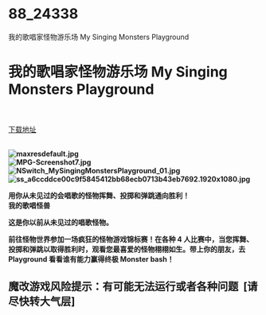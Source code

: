 # 88_24338
我的歌唱家怪物游乐场 My Singing Monsters Playground
# 我的歌唱家怪物游乐场 My Singing Monsters Playground
 <br/></br>
[下载地址](https://www.switch520.cc/article/24338 "下载地址")
<br/></br>

<p><strong><img title="maxresdefault.jpg" src="https://www.switch520.cc/muke_img/2021_11_09_1941ce6f5d233.jpg" alt="maxresdefault.jpg"></strong><br>
<strong><img title="MPG-Screenshot7.jpg" src="https://www.switch520.cc/muke_img/2021_11_09_5c636de157ae2.jpg" alt="MPG-Screenshot7.jpg"></strong><br>
<strong><img title="NSwitch_MySingingMonstersPlayground_01.jpg" src="https://www.switch520.cc/muke_img/2021_11_09_60707539567f8.jpg" alt="NSwitch_MySingingMonstersPlayground_01.jpg"></strong><br>
<strong><img title="ss_a6ccddce00c9f5845412bb68ecb0713b43eb7692.1920x1080.jpg" src="https://www.switch520.cc/muke_img/2021_11_09_42d4c00f679b4.jpg" alt="ss_a6ccddce00c9f5845412bb68ecb0713b43eb7692.1920x1080.jpg">&nbsp;</strong></p>
<p><strong>用你从未见过的会唱歌的怪物挥舞、投掷和弹跳通向胜利！</strong><br>
<strong>我的歌唱怪兽</strong></p>
<p><strong>这是你以前从未见过的唱歌怪物。</strong></p>
<p><strong>前往怪物世界参加一场疯狂的怪物游戏锦标赛！在各种 4 人比赛中，当您挥舞、投掷和弹跳以取得胜利时，观看您最喜爱的怪物栩栩如生。带上你的朋友，去 Playground 看看谁有能力赢得终极 Monster bash！</strong></p>
<h2><strong>魔改游戏风险提示：有可能无法运行或者各种问题 &nbsp;[请尽快转大气层]</strong></h2>




